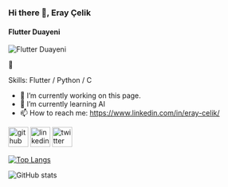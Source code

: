 ### Hi there 👋, Eray Çelik
#### Flutter Duayeni
![Flutter Duayeni](https://i.hizliresim.com/jckjuzn.jpg)

🦾

Skills: Flutter / Python / C 

- 🔭 I’m currently working on this page. 
- 🌱 I’m currently learning AI 
- 📫 How to reach me: https://www.linkedin.com/in/eray-celik/ 


[<img src='https://cdn.jsdelivr.net/npm/simple-icons@3.0.1/icons/github.svg' alt='github' height='40'>](https://github.com/eraycel1k)  [<img src='https://cdn.jsdelivr.net/npm/simple-icons@3.0.1/icons/linkedin.svg' alt='linkedin' height='40'>](https://www.linkedin.com/in/https://www.linkedin.com/in/eray-celik//)  [<img src='https://cdn.jsdelivr.net/npm/simple-icons@3.0.1/icons/twitter.svg' alt='twitter' height='40'>](https://twitter.com/eraycel1k)  

[![Top Langs](https://github-readme-stats.vercel.app/api/top-langs/?username=eraycel1k)](https://github.com/anuraghazra/github-readme-stats)

![GitHub stats](https://github-readme-stats.vercel.app/api?username=eraycel1k&show_icons=true)  

